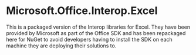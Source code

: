 # Microsoft.Office.Interop.Excel

This is a packaged version of the Interop libraries for Excel. They have been provided by Microsoft as part of the Office SDK and has been repackaged here for NuGet to avoid developers having to install the SDK on each machine they are deploying their solutions to.